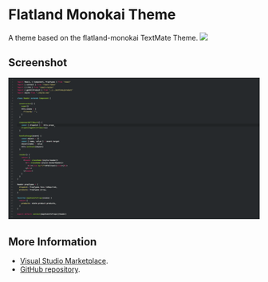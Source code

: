 # Flatland Monokai Theme

A theme based on the flatland-monokai TextMate Theme. ![](http://vsmarketplacebadge.apphb.com/installs/thanhtrang.theme-flatland-monokai.svg)

## Screenshot
![Screenshot](https://raw.githubusercontent.com/trangcongthanh/flatland-monokai/master/screenshot.png)


## More Information
* [Visual Studio Marketplace](https://marketplace.visualstudio.com/items?itemName=thanhtrang.theme-flatland-monokai).
* [GitHub repository](https://github.com/trangcongthanh/flatland-monokai).